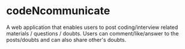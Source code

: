 # codeNcommunicate
A web application that enables users to post coding/interview related materials / questions / doubts.
Users can comment/like/answer to the posts/doubts and can also share other's doubts.
